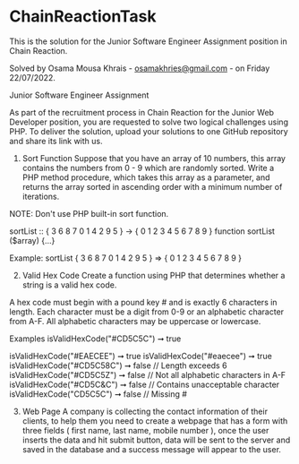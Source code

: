 # ChainReactionTask
This is the solution for the Junior Software Engineer Assignment position in Chain Reaction.

Solved by Osama Mousa Khrais - osamakhries@gmail.com - on Friday 22/07/2022.

Junior Software Engineer Assignment

As part of the recruitment process in Chain Reaction for the Junior Web Developer position,
you are requested to solve two logical challenges using PHP. To deliver the solution, upload
your solutions to one GitHub repository and share its link with us.

1. Sort Function
Suppose that you have an array of 10 numbers, this array contains the numbers from 0 - 9
which are randomly sorted.
Write a PHP method procedure, which takes this array as a parameter, and returns the array
sorted in ascending order with a minimum number of iterations.

NOTE: Don't use PHP built-in sort function.

sortList :: { 3 6 8 7 0 1 4 2 9 5 } -> { 0 1 2 3 4 5 6 7 8 9 }
function sortList ($array) {...}

Example:
sortList { 3 6 8 7 0 1 4 2 9 5 }
=> { 0 1 2 3 4 5 6 7 8 9 }


2. Valid Hex Code
Create a function using PHP that determines whether a string is a valid hex code.

A hex code must begin with a pound key # and is exactly 6 characters in length. Each
character must be a digit from 0-9 or an alphabetic character from A-F. All alphabetic
characters may be uppercase or lowercase.

Examples
isValidHexCode("#CD5C5C") ➞ true

isValidHexCode("#EAECEE") ➞ true
isValidHexCode("#eaecee") ➞ true
isValidHexCode("#CD5C58C") ➞ false
// Length exceeds 6
isValidHexCode("#CD5C5Z") ➞ false
// Not all alphabetic characters in A-F
isValidHexCode("#CD5C&C") ➞ false
// Contains unacceptable character
isValidHexCode("CD5C5C") ➞ false
// Missing #


3. Web Page
A company is collecting the contact information of their clients, to help them you need to
create a webpage that has a form with three fields ( first name, last name, mobile number ),
once the user inserts the data and hit submit button, data will be sent to the server and
saved in the database and a success message will appear to the user.
